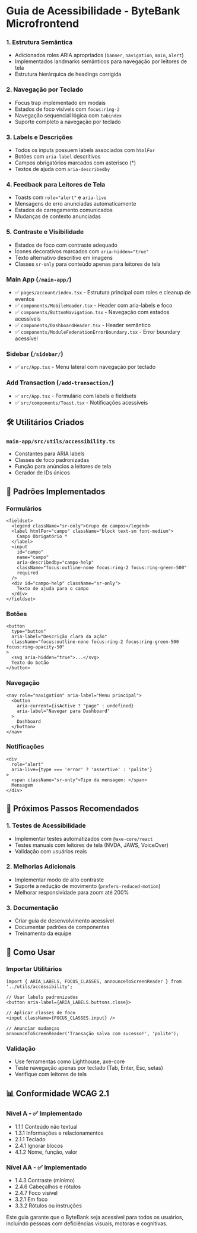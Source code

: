 # Guia de Acessibilidade - ByteBank Microfrontend


### 1. **Estrutura Semântica**
- Adicionados roles ARIA apropriados (`banner`, `navigation`, `main`, `alert`)
- Implementados landmarks semânticos para navegação por leitores de tela
- Estrutura hierárquica de headings corrigida

### 2. **Navegação por Teclado**
- Focus trap implementado em modais
- Estados de foco visíveis com `focus:ring-2`
- Navegação sequencial lógica com `tabindex`
- Suporte completo a navegação por teclado

### 3. **Labels e Descrições**
- Todos os inputs possuem labels associados com `htmlFor`
- Botões com `aria-label` descritivos
- Campos obrigatórios marcados com asterisco (*)
- Textos de ajuda com `aria-describedby`

### 4. **Feedback para Leitores de Tela**
- Toasts com `role="alert"` e `aria-live`
- Mensagens de erro anunciadas automaticamente
- Estados de carregamento comunicados
- Mudanças de contexto anunciadas

### 5. **Contraste e Visibilidade**
- Estados de foco com contraste adequado
- Ícones decorativos marcados com `aria-hidden="true"`
- Texto alternativo descritivo em imagens
- Classes `sr-only` para conteúdo apenas para leitores de tela


### Main App (`/main-app/`)
- ✅ `pages/account/index.tsx` - Estrutura principal com roles e cleanup de eventos
- ✅ `components/MobileHeader.tsx` - Header com aria-labels e foco
- ✅ `components/BottomNavigation.tsx` - Navegação com estados acessíveis
- ✅ `components/DashboardHeader.tsx` - Header semântico
- ✅ `components/ModuleFederationErrorBoundary.tsx` - Error boundary acessível

### Sidebar (`/sidebar/`)
- ✅ `src/App.tsx` - Menu lateral com navegação por teclado

### Add Transaction (`/add-transaction/`)
- ✅ `src/App.tsx` - Formulário com labels e fieldsets
- ✅ `src/components/Toast.tsx` - Notificações acessíveis

## 🛠️ Utilitários Criados

### `main-app/src/utils/accessibility.ts`
- Constantes para ARIA labels
- Classes de foco padronizadas
- Função para anúncios a leitores de tela
- Gerador de IDs únicos

## 📱 Padrões Implementados

### Formulários
```tsx
<fieldset>
  <legend className="sr-only">Grupo de campos</legend>
  <label htmlFor="campo" className="block text-sm font-medium">
    Campo Obrigatório *
  </label>
  <input
    id="campo"
    name="campo"
    aria-describedby="campo-help"
    className="focus:outline-none focus:ring-2 focus:ring-green-500"
    required
  />
  <div id="campo-help" className="sr-only">
    Texto de ajuda para o campo
  </div>
</fieldset>
```

### Botões
```tsx
<button
  type="button"
  aria-label="Descrição clara da ação"
  className="focus:outline-none focus:ring-2 focus:ring-green-500 focus:ring-opacity-50"
>
  <svg aria-hidden="true">...</svg>
  Texto do botão
</button>
```

### Navegação
```tsx
<nav role="navigation" aria-label="Menu principal">
  <button
    aria-current={isActive ? "page" : undefined}
    aria-label="Navegar para Dashboard"
  >
    Dashboard
  </button>
</nav>
```

### Notificações
```tsx
<div
  role="alert"
  aria-live={type === 'error' ? 'assertive' : 'polite'}
>
  <span className="sr-only">Tipo da mensagem: </span>
  Mensagem
</div>
```

## 🎯 Próximos Passos Recomendados

### 1. **Testes de Acessibilidade**
- Implementar testes automatizados com `@axe-core/react`
- Testes manuais com leitores de tela (NVDA, JAWS, VoiceOver)
- Validação com usuários reais

### 2. **Melhorias Adicionais**
- Implementar modo de alto contraste
- Suporte a redução de movimento (`prefers-reduced-motion`)
- Melhorar responsividade para zoom até 200%

### 3. **Documentação**
- Criar guia de desenvolvimento acessível
- Documentar padrões de componentes
- Treinamento da equipe

## 🔧 Como Usar

### Importar Utilitários
```tsx
import { ARIA_LABELS, FOCUS_CLASSES, announceToScreenReader } from '../utils/accessibility';

// Usar labels padronizados
<button aria-label={ARIA_LABELS.buttons.close}>

// Aplicar classes de foco
<input className={FOCUS_CLASSES.input} />

// Anunciar mudanças
announceToScreenReader('Transação salva com sucesso!', 'polite');
```

### Validação
- Use ferramentas como Lighthouse, axe-core
- Teste navegação apenas por teclado (Tab, Enter, Esc, setas)
- Verifique com leitores de tela

## 📊 Conformidade WCAG 2.1

### Nível A - ✅ Implementado
- 1.1.1 Conteúdo não textual
- 1.3.1 Informações e relacionamentos
- 2.1.1 Teclado
- 2.4.1 Ignorar blocos
- 4.1.2 Nome, função, valor

### Nível AA - ✅ Implementado
- 1.4.3 Contraste (mínimo)
- 2.4.6 Cabeçalhos e rótulos
- 2.4.7 Foco visível
- 3.2.1 Em foco
- 3.3.2 Rótulos ou instruções

Este guia garante que o ByteBank seja acessível para todos os usuários, incluindo pessoas com deficiências visuais, motoras e cognitivas.